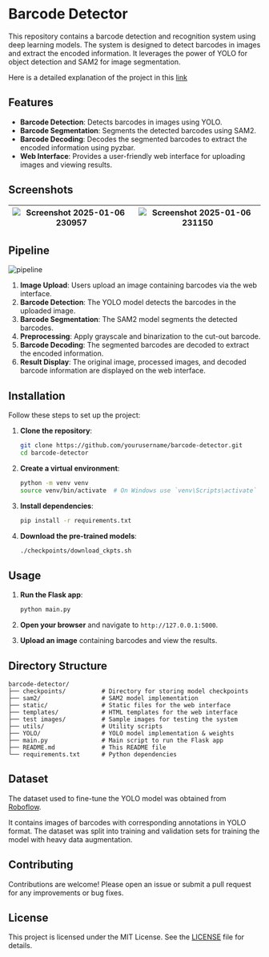 # Barcode Detector

This repository contains a barcode detection and recognition system using deep learning models. The system is designed to detect barcodes in images and extract the encoded information. It leverages the power of YOLO for object detection and SAM2 for image segmentation.

Here is a detailed explanation of the project in this [link](https://youtu.be/r7SD8zljK4w)

## Features

- **Barcode Detection**: Detects barcodes in images using YOLO.
- **Barcode Segmentation**: Segments the detected barcodes using SAM2.
- **Barcode Decoding**: Decodes the segmented barcodes to extract the encoded information using pyzbar.
- **Web Interface**: Provides a user-friendly web interface for uploading images and viewing results.

## Screenshots

|![Screenshot 2025-01-06 230957](https://github.com/user-attachments/assets/d45c228b-0779-451e-9c11-159ffa20d5ad) | ![Screenshot 2025-01-06 231150](https://github.com/user-attachments/assets/840424cb-1ecc-457f-85dc-78cdeafaa872)|
|:--:|:--:|

## Pipeline

![pipeline](https://github.com/user-attachments/assets/5a8c4da8-9fb0-4de7-99f5-3ba728d493ab)

1. **Image Upload**: Users upload an image containing barcodes via the web interface.
2. **Barcode Detection**: The YOLO model detects the barcodes in the uploaded image.
3. **Barcode Segmentation**: The SAM2 model segments the detected barcodes.
4. **Preprocessing**: Apply grayscale and binarization to the cut-out barcode.
5. **Barcode Decoding**: The segmented barcodes are decoded to extract the encoded information.
6. **Result Display**: The original image, processed images, and decoded barcode information are displayed on the web interface.


## Installation

Follow these steps to set up the project:

1. **Clone the repository**:
    ```sh
    git clone https://github.com/yourusername/barcode-detector.git
    cd barcode-detector
    ```

2. **Create a virtual environment**:
    ```sh
    python -m venv venv
    source venv/bin/activate  # On Windows use `venv\Scripts\activate`
    ```

3. **Install dependencies**:
    ```sh
    pip install -r requirements.txt
    ```

4. **Download the pre-trained models**:
    ```sh
    ./checkpoints/download_ckpts.sh
    ```


## Usage

1. **Run the Flask app**:
    ```sh
    python main.py
    ```

2. **Open your browser** and navigate to `http://127.0.0.1:5000`.

3. **Upload an image** containing barcodes and view the results.

## Directory Structure

```
barcode-detector/
├── checkpoints/          # Directory for storing model checkpoints
├── sam2/                 # SAM2 model implementation
├── static/               # Static files for the web interface
├── templates/            # HTML templates for the web interface
├── test images/          # Sample images for testing the system
├── utils/                # Utility scripts
├── YOLO/                 # YOLO model implementation & weights
├── main.py               # Main script to run the Flask app
├── README.md             # This README file
└── requirements.txt      # Python dependencies
```

## Dataset

The dataset used to fine-tune the YOLO model was obtained from [Roboflow](https://universe.roboflow.com/my-workspace-n464v/barcode-detection-mziov).

It contains images of barcodes with corresponding annotations in YOLO format.
The dataset was split into training and validation sets for training the model with heavy data augmentation.

## Contributing

Contributions are welcome! Please open an issue or submit a pull request for any improvements or bug fixes.

## License

This project is licensed under the MIT License. See the [LICENSE](LICENSE) file for details.
